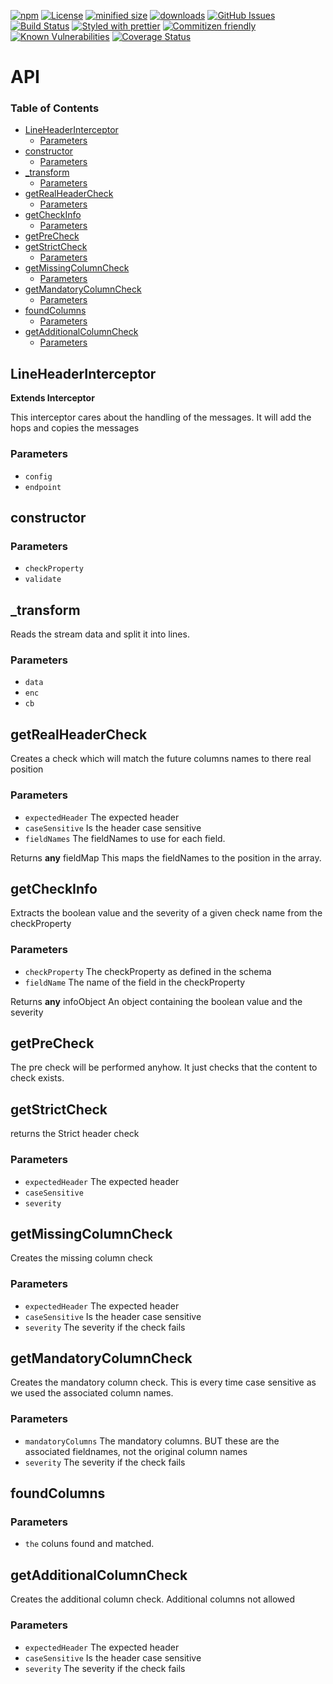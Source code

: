 [![npm](https://img.shields.io/npm/v/@kronos-integration/interceptor-line-header.svg)](https://www.npmjs.com/package/@kronos-integration/interceptor-line-header)
[![License](https://img.shields.io/badge/License-BSD%203--Clause-blue.svg)](https://opensource.org/licenses/BSD-3-Clause)
[![minified size](https://badgen.net/bundlephobia/min/@kronos-integration/interceptor-line-header)](https://bundlephobia.com/result?p=@kronos-integration/interceptor-line-header)
[![downloads](http://img.shields.io/npm/dm/@kronos-integration/interceptor-line-header.svg?style=flat-square)](https://npmjs.org/package/@kronos-integration/interceptor-line-header)
[![GitHub Issues](https://img.shields.io/github/issues/interceptor-line-header/interceptor-line-header.svg?style=flat-square)](https://github.com/interceptor-line-header/interceptor-line-header/issues)
[![Build Status](https://img.shields.io/endpoint.svg?url=https%3A%2F%2Factions-badge.atrox.dev%2Finterceptor-line-header%2Finterceptor-line-header%2Fbadge\&style=flat)](https://actions-badge.atrox.dev/interceptor-line-header/interceptor-line-header/goto)
[![Styled with prettier](https://img.shields.io/badge/styled_with-prettier-ff69b4.svg)](https://github.com/prettier/prettier)
[![Commitizen friendly](https://img.shields.io/badge/commitizen-friendly-brightgreen.svg)](http://commitizen.github.io/cz-cli/)
[![Known Vulnerabilities](https://snyk.io/test/github/interceptor-line-header/interceptor-line-header/badge.svg)](https://snyk.io/test/github/interceptor-line-header/interceptor-line-header)
[![Coverage Status](https://coveralls.io/repos/interceptor-line-header/interceptor-line-header/badge.svg)](https://coveralls.io/github/interceptor-line-header/interceptor-line-header)

# API

<!-- Generated by documentation.js. Update this documentation by updating the source code. -->

### Table of Contents

*   [LineHeaderInterceptor](#lineheaderinterceptor)
    *   [Parameters](#parameters)
*   [constructor](#constructor)
    *   [Parameters](#parameters-1)
*   [\_transform](#\_transform)
    *   [Parameters](#parameters-2)
*   [getRealHeaderCheck](#getrealheadercheck)
    *   [Parameters](#parameters-3)
*   [getCheckInfo](#getcheckinfo)
    *   [Parameters](#parameters-4)
*   [getPreCheck](#getprecheck)
*   [getStrictCheck](#getstrictcheck)
    *   [Parameters](#parameters-5)
*   [getMissingColumnCheck](#getmissingcolumncheck)
    *   [Parameters](#parameters-6)
*   [getMandatoryColumnCheck](#getmandatorycolumncheck)
    *   [Parameters](#parameters-7)
*   [foundColumns](#foundcolumns)
    *   [Parameters](#parameters-8)
*   [getAdditionalColumnCheck](#getadditionalcolumncheck)
    *   [Parameters](#parameters-9)

## LineHeaderInterceptor

**Extends Interceptor**

This interceptor cares about the handling of the messages.
It will add the hops and copies the messages

### Parameters

*   `config`  
*   `endpoint`  

## constructor

### Parameters

*   `checkProperty`  
*   `validate`  

## \_transform

Reads the stream data and split it into lines.

### Parameters

*   `data`  
*   `enc`  
*   `cb`  

## getRealHeaderCheck

Creates a check which will match the future columns names to there real position

### Parameters

*   `expectedHeader`  The expected header
*   `caseSensitive`  Is the header case sensitive
*   `fieldNames`  The fieldNames to use for each field.

Returns **any** fieldMap This maps the fieldNames to the position in the array.

## getCheckInfo

Extracts the boolean value and the severity of a given check name from the checkProperty

### Parameters

*   `checkProperty`  The checkProperty as defined in the schema
*   `fieldName`  The name of the field in the checkProperty

Returns **any** infoObject An object containing the boolean value and the severity

## getPreCheck

The pre check will be performed anyhow. It just checks that the content to check exists.

## getStrictCheck

returns the Strict header check

### Parameters

*   `expectedHeader`  The expected header
*   `caseSensitive`  
*   `severity`  

## getMissingColumnCheck

Creates the missing column check

### Parameters

*   `expectedHeader`  The expected header
*   `caseSensitive`  Is the header case sensitive
*   `severity`  The severity if the check fails

## getMandatoryColumnCheck

Creates the mandatory column check. This is every time case sensitive as we used the associated column names.

### Parameters

*   `mandatoryColumns`  The mandatory columns. BUT these are the associated fieldnames, not the original column names
*   `severity`  The severity if the check fails

## foundColumns

### Parameters

*   `the`  coluns found and matched.

## getAdditionalColumnCheck

Creates the additional column check. Additional columns not allowed

### Parameters

*   `expectedHeader`  The expected header
*   `caseSensitive`  Is the header case sensitive
*   `severity`  The severity if the check fails
